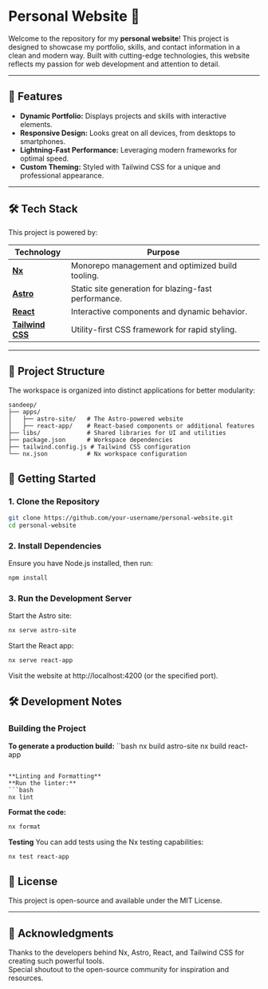 # Personal Website 🚀

Welcome to the repository for my **personal website**! This project is designed to showcase my portfolio, skills, and contact information in a clean and modern way. Built with cutting-edge technologies, this website reflects my passion for web development and attention to detail.

---

## 🌟 Features

- **Dynamic Portfolio:** Displays projects and skills with interactive elements.
- **Responsive Design:** Looks great on all devices, from desktops to smartphones.
- **Lightning-Fast Performance:** Leveraging modern frameworks for optimal speed.
- **Custom Theming:** Styled with Tailwind CSS for a unique and professional appearance.

---

## 🛠️ Tech Stack

This project is powered by:

| **Technology**     | **Purpose**                                            |
|---------------------|--------------------------------------------------------|
| [**Nx**](https://nx.dev)           | Monorepo management and optimized build tooling.     |
| [**Astro**](https://astro.build)   | Static site generation for blazing-fast performance. |
| [**React**](https://reactjs.org)   | Interactive components and dynamic behavior.        |
| [**Tailwind CSS**](https://tailwindcss.com) | Utility-first CSS framework for rapid styling.    |

---

## 📂 Project Structure

The workspace is organized into distinct applications for better modularity:

```
sandeep/
├── apps/
│   ├── astro-site/   # The Astro-powered website
│   ├── react-app/    # React-based components or additional features
├── libs/             # Shared libraries for UI and utilities
├── package.json      # Workspace dependencies
├── tailwind.config.js # Tailwind CSS configuration
└── nx.json           # Nx workspace configuration
```


## 🚀 Getting Started

### 1. Clone the Repository
```bash
git clone https://github.com/your-username/personal-website.git
cd personal-website
```

### 2. Install Dependencies
Ensure you have Node.js installed, then run:
```bash
npm install
```

### 3. Run the Development Server
Start the Astro site:
```bash
nx serve astro-site
```
Start the React app:
```bash
nx serve react-app
```
Visit the website at http://localhost:4200 (or the specified port).


## 🛠️ Development Notes
### Building the Project
**To generate a production build:**
``bash
nx build astro-site
nx build react-app
```

**Linting and Formatting**
**Run the linter:**
```bash
nx lint
```

**Format the code:**
```bash
nx format
```

**Testing**
You can add tests using the Nx testing capabilities:
```bash
nx test react-app
```

## 📜 License
This project is open-source and available under the MIT License.

---

## 🙌 Acknowledgments
Thanks to the developers behind Nx, Astro, React, and Tailwind CSS for creating such powerful tools.  
Special shoutout to the open-source community for inspiration and resources.
